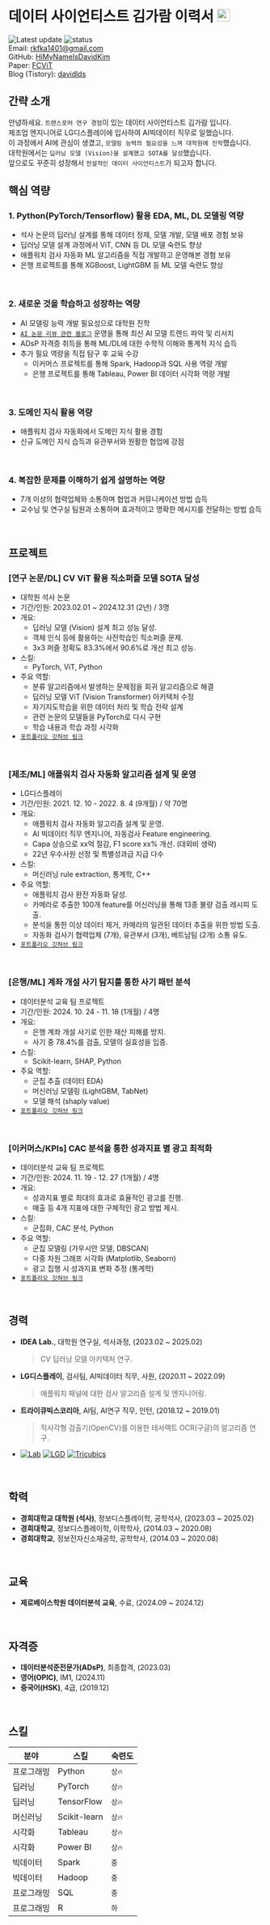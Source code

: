 # 데이터 사이언티스트 김가람 이력서 <img src="https://raw.githubusercontent.com/Tarikul-Islam-Anik/Animated-Fluent-Emojis/master/Emojis/Smilies/Smiling%20Face%20with%20Sunglasses.png" alt="Sunglasses" width="25" height="25" />
![Latest update](https://img.shields.io/badge/2025.01.20_updated-brightgreen.svg)
![status](https://img.shields.io/badge/offer_welcome-brightgreen.svg)
<br>
Email: rkfka1401@gmail.com
<br>
GitHub: [HiMyNameIsDavidKim](https://github.com/HiMyNameIsDavidKim)
<br>
Paper: [FCViT](https://github.com/HiMyNameIsDavidKim/fcvit)
<br>
Blog (Tistory): [davidlds](https://davidlds.tistory.com/)
<br>



## 간략 소개
안녕하세요. `트랜스포머 연구 경험`이 있는 데이터 사이언티스트 김가람 입니다.
<br>
제조업 엔지니어로 LG디스플레이에 입사하여 AI빅데이터 직무로 일했습니다.
<br>
이 과정에서 AI에 관심이 생겼고, `모델링 능력의 필요성을 느껴 대학원에 진학`했습니다.
<br>
대학원에서는 `딥러닝 모델 (Vision)을 설계했고 SOTA를 달성`했습니다.
<br>
앞으로도 꾸준히 성장해서 `전설적인 데이터 사이언티스트`가 되고자 합니다.
<br>



## 핵심 역량

### 1. Python(PyTorch/Tensorflow) 활용 EDA, ML, DL 모델링 역량
* 석사 논문의 딥러닝 설계를 통해 데이터 정제, 모델 개발, 모델 배포 경험 보유
* 딥러닝 모델 설계 과정에서 ViT, CNN 등 DL 모델 숙련도 향상
* 애플워치 검사 자동화 ML 알고리즘을 직접 개발하고 운영해본 경험 보유
* 은행 프로젝트를 통해 XGBoost, LightGBM 등 ML 모델 숙련도 향상
<br>

### 2. 새로운 것을 학습하고 성장하는 역량
* AI 모델링 능력 개발 필요성으로 대학원 진학
* [`AI 논문 리뷰 관련 블로그`](https://davidlds.tistory.com/) 운영을 통해 최신 AI 모델 트렌드 파악 및 리서치
* ADsP 자격증 취득을 통해 ML/DL에 대한 수학적 이해와 통계적 지식 습득
* 추가 필요 역량을 직접 탐구 후 교육 수강
    * 이커머스 프로젝트를 통해 Spark, Hadoop과 SQL 사용 역량 개발
    * 은행 프로젝트를 통해 Tableau, Power BI 데이터 시각화 역량 개발
<br>

### 3. 도메인 지식 활용 역량
* 애플워치 검사 자동화에서 도메인 지식 활용 경험
* 신규 도메인 지식 습득과 유관부서와 원활한 협업에 강점
<br>

### 4. 복잡한 문제를 이해하기 쉽게 설명하는 역량
* 7개 이상의 협력업체와 소통하며 협업과 커뮤니케이션 방법 습득
* 교수님 및 연구실 팀원과 소통하며 효과적이고 명확한 메시지를 전달하는 방법 습득
<br>



## 프로젝트

### [연구 논문/DL] CV ViT 활용 직소퍼즐 모델 SOTA 달성
* 대학원 석사 논문
* 기간/인원: 2023.02.01 ~ 2024.12.31 (2년) / 3명
* 개요:
    * 딥러닝 모델 (Vision) 설계 최고 성능 달성.
    * 객체 인식 등에 활용하는 사전학습인 직소퍼즐 문제.
    * 3x3 퍼즐 정확도 83.3%에서 90.6%로 개선 최고 성능.
* 스킬:
    * PyTorch, ViT, Python
* 주요 역할:
    * 분류 알고리즘에서 발생하는 문제점을 회귀 알고리즘으로 해결
    * 딥러닝 모델 ViT (Vision Transformer) 아키텍처 수정
    * 자기지도학습을 위한 데이터 처리 및 학습 전략 설계
    * 관련 논문의 모델들을 PyTorch로 다시 구현
    * 학습 내용과 학습 과정 시각화
* [`포트폴리오 깃허브 링크`](https://github.com/HiMyNameIsDavidKim/fcvit/blob/main/OVERVIEW_KOR.md)
<br>

### [제조/ML] 애플워치 검사 자동화 알고리즘 설계 및 운영
* LG디스플레이
* 기간/인원: 2021. 12. 10 - 2022. 8. 4 (9개월) / 약 70명
* 개요: 
    * 애플워치 검사 자동화 알고리즘 설계 및 운영.
    * AI 빅데이터 직무 엔지니어, 자동검사 Feature engineering.
    * Capa 상승으로 xx억 절감, F1 score xx% 개선. (대외비 생략)
    * 22년 우수사원 선정 및 특별성과급 지급 다수
* 스킬: 
    * 머신러닝 rule extraction, 통계학, C++
* 주요 역할: 
    * 애플워치 검사 완전 자동화 달성.
    * 카메라로 추출한 100개 feature를 머신러닝을 통해 13종 불량 검출 레시피 도출.
    * 분석을 통한 이상 데이터 제거, 카메라의 일관된 데이터 추출을 위한 방법 도출.
    * 자동화 검사기 협력업체 (7개), 유관부서 (3개), 베트남팀 (2개) 소통 유도.
* [`포트폴리오 깃허브 링크`](https://github.com/HiMyNameIsDavidKim/Study/tree/main/6Project/lgd_project)
<br>

### [은행/ML] 계좌 개설 사기 탐지를 통한 사기 패턴 분석
* 데이터분석 교육 팀 프로젝트
* 기간/인원: 2024. 10. 24 - 11. 18 (1개월) / 4명
* 개요: 
    * 은행 계좌 개설 사기로 인한 재산 피해를 방지.
    * 사기 중 78.4%를 검출, 모델의 실효성을 입증.
* 스킬: 
    * Scikit-learn, SHAP, Python
* 주요 역할: 
    * 군집 추출 (데이터 EDA)
    * 머신러닝 모델링 (LightGBM, TabNet)
    * 모델 해석 (shaply value)
* [`포트폴리오 깃허브 링크`](https://github.com/HiMyNameIsDavidKim/Study/tree/main/6Project/team_project)
<br>

### [이커머스/KPIs] CAC 분석을 통한 성과지표 별 광고 최적화
* 데이터분석 교육 팀 프로젝트
* 기간/인원: 2024. 11. 19 - 12. 27 (1개월) / 4명
* 개요: 
    * 성과지표 별로 최대의 효과로 효율적인 광고를 진행.
    * 매출 등 4개 지표에 대한 구체적인 광고 방법 제시.
* 스킬: 
    * 군집화, CAC 분석, Python
* 주요 역할: 
    * 군집 모델링 (가우시안 모델, DBSCAN)
    * 다중 차원 그래프 시각화 (Matplotlib, Seaborn)
    * 광고 집행 시 성과지표 변화 추정 (통계학)
* [`포트폴리오 깃허브 링크`](https://github.com/HiMyNameIsDavidKim/Study/tree/main/6Project/final_project)
<br>



## 경력
* __IDEA Lab.__, 대학원 연구실, 석사과정, (2023.02 ~ 2025.02)
    > CV 딥러닝 모델 아키텍처 연구.
* __LG디스플레이__, 검사팀, AI빅데이터 직무, 사원, (2020.11 ~ 2022.09)
    > 애플워치 패널에 대한 검사 알고리즘 설계 및 엔지니어링.
* __트라이큐빅스코리아__, AI팀, AI연구 직무, 인턴, (2018.12 ~ 2019.01)
    > 직사각형 검출기(OpenCV)를 이용한 테서랙트 OCR(구글)의 알고리즘 연구.
* [![Lab](https://img.shields.io/badge/Idea_Lab-3776AB?style=plastic&logo=Electron&logoColor=white)](https://ideakhu.wixsite.com/home)
[![LGD](https://img.shields.io/badge/LG_Display-A50034?style=plastic&logo=lg&logoColor=white)](https://www.lgdisplay.com/)
[![Tricubics](https://img.shields.io/badge/Tricubics-009688?style=plastic&logo=apachenetbeanside&logoColor=white)](https://www.tricubics.com/)
<br>



## 학력
* __경희대학교 대학원 (석사)__, 정보디스플레이학, 공학석사, (2023.03 ~ 2025.02)
* __경희대학교__, 정보디스플레이학, 이학학사, (2014.03 ~ 2020.08)
* __경희대학교__, 정보전자신소재공학, 공학학사, (2014.03 ~ 2020.08)
<br>



## 교육
* __제로베이스학원 데이터분석 교육__, 수료, (2024.09 ~ 2024.12)
<br>



## 자격증
* __데이터분석준전문가(ADsP)__, 최종합격, (2023.03)
* __영어(OPIC)__, IM1, (2024.11)
* __중국어(HSK)__, 4급, (2019.12)
<br>



## 스킬
| 분야 | 스킬 | 숙련도 |
| -- | -- | -- |
| 프로그래밍 | Python | `상🔥` |
| 딥러닝 | PyTorch | `상🔥` |
| 딥러닝 | TensorFlow | `상🔥` |
| 머신러닝 | Scikit-learn | `상🔥` |
| 시각화 | Tableau | `상🔥` |
| 시각화 | Power BI | `상🔥` |
| 빅데이터 | Spark | `중` |
| 빅데이터 | Hadoop | `중` |
| 프로그래밍 | SQL | `중` |
| 프로그래밍 | R | `하` |
<br>

